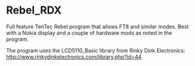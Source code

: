 # Rebel_RDX

Full feature TenTec Rebel program that allows FT8 and similar modes.  Best with a Nokia display and a couple of hardware mods as noted in the program.

The program uses the LCD5110_Basic library from Rinky Dink Electronics:  http://www.rinkydinkelectronics.com/library.php?id=44

